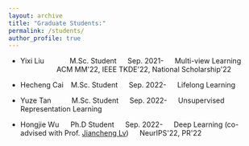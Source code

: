 ```yaml
---
layout: archive
title: "Graduate Students:"
permalink: /students/
author_profile: true
---
```

* Yixi Liu &#8195; &#8195; &#8194; M.Sc. Student &#8195; Sep. 2021- &#8195; Multi-view Learning &#8195; &#8195; &#8195; &#8195; &#8195; &#8195; ACM MM'22, IEEE TKDE'22, National Scholarship'22
* Hecheng Cai &#8194; M.Sc. Student &#8195; Sep. 2022- &#8195; Lifelong Learning
* Yuze Tan &#8195; &#8194; &#160; M.Sc. Student &#8195; Sep. 2022- &#8195; Unsupervised Representation Learning
* Hongjie Wu &#8194; &#160; Ph.D Student &#8195; Sep. 2022- &#8195; Deep Learning (co-advised with Prof. [Jiancheng Lv](https://cs.scu.edu.cn/info/1303/13767.htm)) &#8195; NeurIPS'22, PR'22


 

  <!--
&#160; 空一格
&#8194; 空两格
&#8195; 空四格
注意：不要漏掉分号
-->
